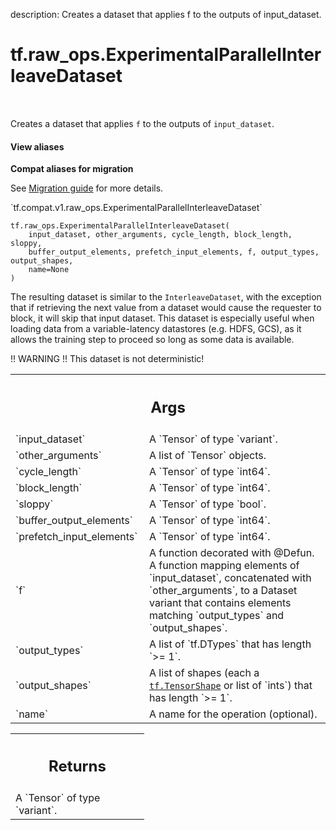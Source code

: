 description: Creates a dataset that applies f to the outputs of input_dataset.

<div itemscope itemtype="http://developers.google.com/ReferenceObject">
<meta itemprop="name" content="tf.raw_ops.ExperimentalParallelInterleaveDataset" />
<meta itemprop="path" content="Stable" />
</div>

# tf.raw_ops.ExperimentalParallelInterleaveDataset

<!-- Insert buttons and diff -->

<table class="tfo-notebook-buttons tfo-api nocontent" align="left">

</table>



Creates a dataset that applies `f` to the outputs of `input_dataset`.

<section class="expandable">
  <h4 class="showalways">View aliases</h4>
  <p>
<b>Compat aliases for migration</b>
<p>See
<a href="https://www.tensorflow.org/guide/migrate">Migration guide</a> for
more details.</p>
<p>`tf.compat.v1.raw_ops.ExperimentalParallelInterleaveDataset`</p>
</p>
</section>

<pre class="devsite-click-to-copy prettyprint lang-py tfo-signature-link">
<code>tf.raw_ops.ExperimentalParallelInterleaveDataset(
    input_dataset, other_arguments, cycle_length, block_length, sloppy,
    buffer_output_elements, prefetch_input_elements, f, output_types, output_shapes,
    name=None
)
</code></pre>



<!-- Placeholder for "Used in" -->

The resulting dataset is similar to the `InterleaveDataset`, with the exception
that if retrieving the next value from a dataset would cause the requester to
block, it will skip that input dataset. This dataset is especially useful
when loading data from a variable-latency datastores (e.g. HDFS, GCS), as it
allows the training step to proceed so long as some data is available.

!! WARNING !! This dataset is not deterministic!

<!-- Tabular view -->
 <table class="responsive fixed orange">
<colgroup><col width="214px"><col></colgroup>
<tr><th colspan="2"><h2 class="add-link">Args</h2></th></tr>

<tr>
<td>
`input_dataset`
</td>
<td>
A `Tensor` of type `variant`.
</td>
</tr><tr>
<td>
`other_arguments`
</td>
<td>
A list of `Tensor` objects.
</td>
</tr><tr>
<td>
`cycle_length`
</td>
<td>
A `Tensor` of type `int64`.
</td>
</tr><tr>
<td>
`block_length`
</td>
<td>
A `Tensor` of type `int64`.
</td>
</tr><tr>
<td>
`sloppy`
</td>
<td>
A `Tensor` of type `bool`.
</td>
</tr><tr>
<td>
`buffer_output_elements`
</td>
<td>
A `Tensor` of type `int64`.
</td>
</tr><tr>
<td>
`prefetch_input_elements`
</td>
<td>
A `Tensor` of type `int64`.
</td>
</tr><tr>
<td>
`f`
</td>
<td>
A function decorated with @Defun.
A function mapping elements of `input_dataset`, concatenated with
`other_arguments`, to a Dataset variant that contains elements matching
`output_types` and `output_shapes`.
</td>
</tr><tr>
<td>
`output_types`
</td>
<td>
A list of `tf.DTypes` that has length `>= 1`.
</td>
</tr><tr>
<td>
`output_shapes`
</td>
<td>
A list of shapes (each a <a href="../../tf/TensorShape.md"><code>tf.TensorShape</code></a> or list of `ints`) that has length `>= 1`.
</td>
</tr><tr>
<td>
`name`
</td>
<td>
A name for the operation (optional).
</td>
</tr>
</table>



<!-- Tabular view -->
 <table class="responsive fixed orange">
<colgroup><col width="214px"><col></colgroup>
<tr><th colspan="2"><h2 class="add-link">Returns</h2></th></tr>
<tr class="alt">
<td colspan="2">
A `Tensor` of type `variant`.
</td>
</tr>

</table>

